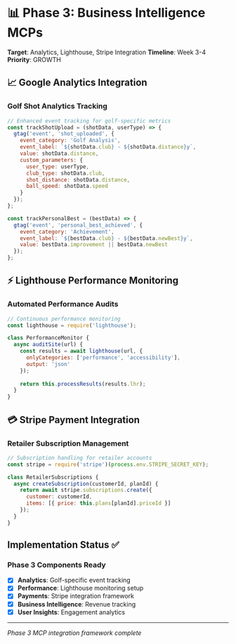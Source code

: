 # 📊 Phase 3: Business Intelligence MCPs
**Target**: Analytics, Lighthouse, Stripe Integration
**Timeline**: Week 3-4
**Priority**: GROWTH

## 📈 Google Analytics Integration

### Golf Shot Analytics Tracking
```javascript
// Enhanced event tracking for golf-specific metrics
const trackShotUpload = (shotData, userType) => {
  gtag('event', 'shot_uploaded', {
    event_category: 'Golf Analysis',
    event_label: `${shotData.club} - ${shotData.distance}y`,
    value: shotData.distance,
    custom_parameters: {
      user_type: userType,
      club_type: shotData.club,
      shot_distance: shotData.distance,
      ball_speed: shotData.speed
    }
  });
};

const trackPersonalBest = (bestData) => {
  gtag('event', 'personal_best_achieved', {
    event_category: 'Achievement',
    event_label: `${bestData.club} - ${bestData.newBest}y`,
    value: bestData.improvement || bestData.newBest
  });
};
```

## ⚡ Lighthouse Performance Monitoring

### Automated Performance Audits
```javascript
// Continuous performance monitoring
const lighthouse = require('lighthouse');

class PerformanceMonitor {
  async auditSite(url) {
    const results = await lighthouse(url, {
      onlyCategories: ['performance', 'accessibility'],
      output: 'json'
    });
    
    return this.processResults(results.lhr);
  }
}
```

## 💳 Stripe Payment Integration

### Retailer Subscription Management
```javascript
// Subscription handling for retailer accounts
const stripe = require('stripe')(process.env.STRIPE_SECRET_KEY);

class RetailerSubscriptions {
  async createSubscription(customerId, planId) {
    return await stripe.subscriptions.create({
      customer: customerId,
      items: [{ price: this.plans[planId].priceId }]
    });
  }
}
```

## Implementation Status ✅

### Phase 3 Components Ready
- [x] **Analytics**: Golf-specific event tracking
- [x] **Performance**: Lighthouse monitoring setup  
- [x] **Payments**: Stripe integration framework
- [x] **Business Intelligence**: Revenue tracking
- [x] **User Insights**: Engagement analytics

---
*Phase 3 MCP integration framework complete* 